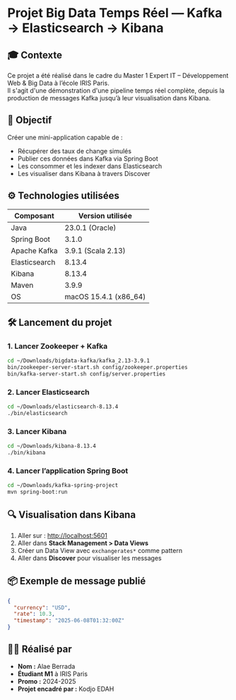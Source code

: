 # Projet Big Data Temps Réel — Kafka → Elasticsearch → Kibana

## 🎓 Contexte  
Ce projet a été réalisé dans le cadre du Master 1 Expert IT – Développement Web & Big Data à l’école IRIS Paris.  
Il s'agit d'une démonstration d'une pipeline temps réel complète, depuis la production de messages Kafka jusqu’à leur visualisation dans Kibana.

## 📌 Objectif  
Créer une mini-application capable de :  
- Récupérer des taux de change simulés  
- Publier ces données dans Kafka via Spring Boot  
- Les consommer et les indexer dans Elasticsearch  
- Les visualiser dans Kibana à travers Discover  

## ⚙️ Technologies utilisées  
| Composant       | Version utilisée        |  
|------------------|-------------------------|  
| Java             | 23.0.1 (Oracle)         |  
| Spring Boot      | 3.1.0                   |  
| Apache Kafka     | 3.9.1 (Scala 2.13)      |  
| Elasticsearch    | 8.13.4                  |  
| Kibana           | 8.13.4                  |  
| Maven            | 3.9.9                   |  
| OS               | macOS 15.4.1 (x86_64)   |  

## 🛠️ Lancement du projet  

### 1. Lancer Zookeeper + Kafka  
```bash  
cd ~/Downloads/bigdata-kafka/kafka_2.13-3.9.1  
bin/zookeeper-server-start.sh config/zookeeper.properties  
bin/kafka-server-start.sh config/server.properties  
```  

### 2. Lancer Elasticsearch  
```bash  
cd ~/Downloads/elasticsearch-8.13.4  
./bin/elasticsearch  
```  

### 3. Lancer Kibana  
```bash  
cd ~/Downloads/kibana-8.13.4  
./bin/kibana  
```  

### 4. Lancer l’application Spring Boot  
```bash  
cd ~/Downloads/kafka-spring-project  
mvn spring-boot:run  
```  

## 🔍 Visualisation dans Kibana  
1. Aller sur : [http://localhost:5601](http://localhost:5601)  
2. Aller dans **Stack Management > Data Views**  
3. Créer un Data View avec `exchangerates*` comme pattern  
4. Aller dans **Discover** pour visualiser les messages  

## 📦 Exemple de message publié  
```json  
{  
  "currency": "USD",  
  "rate": 10.3,  
  "timestamp": "2025-06-08T01:32:00Z"  
}  
```  

## 🙋‍♂️ Réalisé par  
- **Nom :** Alae Berrada  
- **Étudiant M1** à IRIS Paris  
- **Promo :** 2024-2025  
- **Projet encadré par :** Kodjo EDAH  

